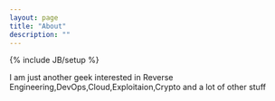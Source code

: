 ```yaml
---
layout: page
title: "About"
description: ""
---
```

{% include JB/setup %}

I am just another geek interested in Reverse Engineering,DevOps,Cloud,Exploitaion,Crypto
and a lot of other stuff
